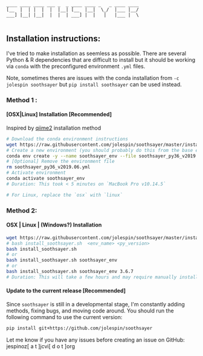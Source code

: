 ```

____ ____ ____ ___ _  _ ____ ____ _   _ ____ ____ 
[__  |  | |  |  |  |__| [__  |__|  \_/  |___ |__/ 
___] |__| |__|  |  |  | ___] |  |   |   |___ |  \ 
                                                  
```

## Installation instructions:
I've tried to make installation as seemless as possible.  There are several Python & R dependencies that are difficult to install but it should be working via `conda` with the preconfigured environment `.yml` files.  

Note, sometimes theres are issues with the conda installation from `-c jolespin soothsayer` but `pip install soothsayer` can be used instead.  

### Method 1 :
#### [OSX|Linux] Installation [Recommended]
Inspired by [qiime2](https://docs.qiime2.org/2019.4/install/native/) installation method

```bash
# Download the conda environment instructions
wget https://raw.githubusercontent.com/jolespin/soothsayer/master/install/soothsayer_py36_v2019.06.osx.yml
# Create a new environment (you should probably do this from the base environment [conda activate base])
conda env create -y --name soothsayer_env --file soothsayer_py36_v2019.06.osx.yml
# [Optional] Remove the environment file
rm soothsayer_py36_v2019.06.yml
# Activate environment
conda activate soothsayer_env
# Duration: This took < 5 minutes on `MacBook Pro v10.14.5` 

# For Linux, replace the `osx` with `linux`
```

### Method 2:
#### OSX | Linux | (Windows?) Installation
```bash
wget https://raw.githubusercontent.com/jolespin/soothsayer/master/install/install_soothsayer.sh
# bash install_soothsayer.sh  <env_name> <py_version>
bash install_soothsayer.sh 
# or
bash install_soothsayer.sh soothsayer_env
# or
bash install_soothsayer.sh soothsayer_env 3.6.7
# Duration: This will take a few hours and may require manually installing a few packages if certain ones fail.  
```

#### Update to the current release [Recommended]
Since `soothsayer` is still in a developmental stage, I'm constantly adding methods, fixing bugs, and moving code around.  You should run the following command to use the current version:

```bash
pip install git+https://github.com/jolespin/soothsayer
```

Let me know if you have any issues before creating an issue on GitHub:
jespinoz[ a t ]jcvi[ d o t ]org
